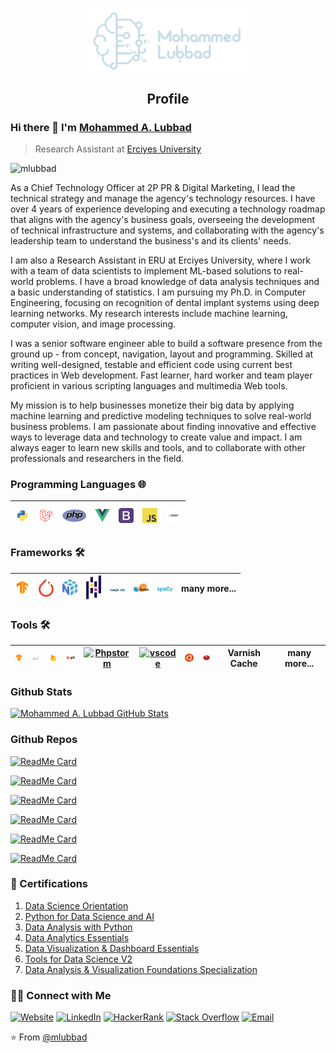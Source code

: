 <p align="center">
 <img width="50%" src="https://github.com/mlubbad/mlubbad/blob/6256fcf815eb311bd0e4f9ad7452bc24ca883434/Logo-Source-09.png" align="center" alt="Github Readme Stats" />
 <h2 align="center">Profile</h2>
</p>

### Hi there 👋 I'm [Mohammed A. Lubbad](https://mlubbad.me)
> Research Assistant at [Erciyes University](https://erciyes.edu.tr)


<img src="https://komarev.com/ghpvc/?username=mlubbad" alt="mlubbad" />

<div>
 <p>

As a Chief Technology Officer at 2P PR & Digital Marketing, I lead the technical strategy and manage the agency's technology resources. I have over 4 years of experience developing and executing a technology roadmap that aligns with the agency's business goals, overseeing the development of technical infrastructure and systems, and collaborating with the agency's leadership team to understand the business's and its clients' needs.

I am also a Research Assistant in ERU at Erciyes University, where I work with a team of data scientists to implement ML-based solutions to real-world problems. I have a broad knowledge of data analysis techniques and a basic understanding of statistics. I am pursuing my Ph.D. in Computer Engineering, focusing on recognition of dental implant systems using deep learning networks. My research interests include machine learning, computer vision, and image processing. 

I was a senior software engineer able to build a software presence from the ground up - from concept, navigation, layout and programming. Skilled at writing well-designed, testable and efficient code using current best practices in Web development. Fast learner, hard worker and team player proficient in various scripting languages and multimedia Web tools.

My mission is to help businesses monetize their big data by applying machine learning and predictive modeling techniques to solve real-world business problems. I am passionate about finding innovative and effective ways to leverage data and technology to create value and impact. I am always eager to learn new skills and tools, and to collaborate with other professionals and researchers in the field.

</p>
</div>

### Programming Languages 🌐

| [<img src="https://raw.githubusercontent.com/github/explore/80688e429a7d4ef2fca1e82350fe8e3517d3494d/topics/python/python.png" alt="python" width="24">](https://python.org/) | [<img src="https://raw.githubusercontent.com/github/explore/80688e429a7d4ef2fca1e82350fe8e3517d3494d/topics/laravel/laravel.png" alt="Laravel" width="24">](https://laravel.com/) | [<img src="https://raw.githubusercontent.com/github/explore/80688e429a7d4ef2fca1e82350fe8e3517d3494d/topics/php/php.png" alt="php" width="38">](https://php.net/)  | [<img src="https://raw.githubusercontent.com/github/explore/80688e429a7d4ef2fca1e82350fe8e3517d3494d/topics/vue/vue.png" alt="Vue" width="24">](https://vuejs.org/)  |  [<img src="https://raw.githubusercontent.com/github/explore/80688e429a7d4ef2fca1e82350fe8e3517d3494d/topics/bootstrap/bootstrap.png" alt="Bootstrap" width="24">](https://getbootstrap.com/) |  [<img src="https://raw.githubusercontent.com/github/explore/80688e429a7d4ef2fca1e82350fe8e3517d3494d/topics/javascript/javascript.png" alt="jQuery" width="24">](https://jquery.com/) | [<img src="https://raw.githubusercontent.com/github/explore/80688e429a7d4ef2fca1e82350fe8e3517d3494d/topics/jquery/jquery.png" alt="jQuery" width="24">](https://jquery.com/)
|---|---|---|---|---|---|---|

### Frameworks 🛠️

| [<img src="https://github.com/mlubbad/mlubbad/blob/60e36d6b33d474e65c4c785d36e3403fe3f98e7d/tensorflow.png" alt="tensorflow" width="24">](https://www.tensorflow.org/) | [<img src="https://github.com/mlubbad/mlubbad/blob/60e36d6b33d474e65c4c785d36e3403fe3f98e7d/pytorch.jpg" alt="pytorch" width="24">](https://pytorch.org/) | [<img src="https://github.com/mlubbad/mlubbad/blob/60e36d6b33d474e65c4c785d36e3403fe3f98e7d/numpy.jpg" alt="numpy" width="24">](https://numpy.org/) | [<img src="https://github.com/mlubbad/mlubbad/blob/60e36d6b33d474e65c4c785d36e3403fe3f98e7d/pandas.jpg" alt="pandas" width="24">](https://pandas.pydata.org/) |  [<img src="https://github.com/mlubbad/mlubbad/blob/60e36d6b33d474e65c4c785d36e3403fe3f98e7d/matplotlib.jpg" alt="matplotlib" width="24">](https://matplotlib.org/) | [<img src="https://github.com/mlubbad/mlubbad/blob/60e36d6b33d474e65c4c785d36e3403fe3f98e7d/scikit-learn.jpg" alt="scikit-learn" width="24">](https://scikit-learn.org/stable/index.html) | [<img src="https://github.com/mlubbad/mlubbad/blob/60e36d6b33d474e65c4c785d36e3403fe3f98e7d/spacy.jpg" alt="spacy" width="24">](https://spacy.io/) | many more...
|---|---|---|---|---|---|---|---|








### Tools 🛠️


| [<img src="https://github.com/mlubbad/mlubbad/blob/60e36d6b33d474e65c4c785d36e3403fe3f98e7d/tensorflow.png" alt="tensorflow" width="24">](https://www.tensorflow.org/) | [<img src="https://raw.githubusercontent.com/github/explore/80688e429a7d4ef2fca1e82350fe8e3517d3494d/topics/mysql/mysql.png" alt="mysql" width="24">](https://www.mysql.com/) | [<img src="https://raw.githubusercontent.com/github/explore/80688e429a7d4ef2fca1e82350fe8e3517d3494d/topics/firebase/firebase.png" alt="firebase" width="24">](https://firebase.google.com/) | [<img src="https://raw.githubusercontent.com/github/explore/80688e429a7d4ef2fca1e82350fe8e3517d3494d/topics/git/git.png" alt="Git" width="24">](https://git-scm.com/) |  [<img src="https://logonoid.com/images/phpstorm-logo.png" alt="Phpstorm" width="24">](https://www.jetbrains.com/phpstorm/) | [<img src="https://upload.wikimedia.org/wikipedia/commons/thumb/2/2d/Visual_Studio_Code_1.18_icon.svg/1200px-Visual_Studio_Code_1.18_icon.svg.png" alt="vscode" width="24">](https://code.visualstudio.com/) | [<img src="https://raw.githubusercontent.com/github/explore/80688e429a7d4ef2fca1e82350fe8e3517d3494d/topics/ubuntu/ubuntu.png" alt="Ubuntu" width="24">](https://ubuntu.com/)  |  [<img src="https://raw.githubusercontent.com/github/explore/80688e429a7d4ef2fca1e82350fe8e3517d3494d/topics/redis/redis.png" alt="Redis" width="24">](https://redis.io/) | Varnish Cache | many more...
|---|---|---|---|---|---|---|---|---|---|

### Github Stats

[![Mohammed A. Lubbad GitHub Stats](https://github-readme-stats.vercel.app/api?username=mlubbad&show_icons=true&count_private=true)](https://github.com/mlubbad)

### Github Repos


[![ReadMe Card](https://github-readme-stats.vercel.app/api/pin/?username=mlubbad&repo=business-analysis-and-forecasting&show_owner=true)](https://github.com/mlubbad/business-analysis-and-forecasting)

[![ReadMe Card](https://github-readme-stats.vercel.app/api/pin/?username=mlubbad&repo=analyzing_the_impact_of_recession_on_automobile_Sales&show_owner=true)](https://github.com/mlubbad/analyzing_the_impact_of_recession_on_automobile_Sales)

[![ReadMe Card](https://github-readme-stats.vercel.app/api/pin/?username=mlubbad&repo=stock-analysis-and-prediction&show_owner=true)](https://github.com/mlubbad/stock-analysis-and-prediction)

[![ReadMe Card](https://github-readme-stats.vercel.app/api/pin/?username=mlubbad&repo=UsedCarPricePrediction&show_owner=true)](https://github.com/mlubbad/UsedCarPricePrediction)

[![ReadMe Card](https://github-readme-stats.vercel.app/api/pin/?username=mlubbad&repo=laravel-waresoft&show_owner=true)](https://github.com/mlubbad/laravel-waresoft)

[![ReadMe Card](https://github-readme-stats.vercel.app/api/pin/?username=mlubbad&repo=10-steps-to-become-a-data-scientist&show_owner=true)](https://github.com/mlubbad/10-steps-to-become-a-data-scientist)

<h3> 🪪 Certifications </h3>

<p align="left">
<ol>
 <li><a href="https://www.credly.com/badges/4df5a459-a82c-4cd7-95f0-8f5770ebf03d">Data Science Orientation</a></li>
 <li><a href="https://www.credly.com/badges/d2a1c8a2-1299-4136-ae31-8bd1aedee785">Python for Data Science and AI</a></li>
 <li><a href="https://www.credly.com/badges/a7cc8988-ee28-453c-8dbd-21c737648253">Data Analysis with Python</a></li>
 <li><a href="https://www.credly.com/badges/a4a1dd16-eb28-4348-a6c4-159b43d89e74">Data Analytics Essentials</a></li>
 <li><a href="https://www.credly.com/badges/90ccf1a4-c33f-4b42-86e2-c935b192235b">Data Visualization & Dashboard Essentials</a></li>
 <li><a href="https://www.credly.com/badges/f7ce926c-3bd2-401b-8507-b7de2d99c780">Tools for Data Science V2</a></li>
 <li><a href="https://www.credly.com/badges/962dcbd1-cd99-444d-8bcc-6efda8215e24">Data Analysis & Visualization Foundations Specialization</a></li>
 
</ol>

</p>
 
<h3> 🤝🏻 Connect with Me </h3>

<p align="left">
<a href="https://www.mlubbad.me" target="_blank"><img alt="Website" src="https://img.shields.io/badge/Website-www.mlubbad.com-blue?style=flat&logo=google-chrome"></a>
<a href="https://www.linkedin.com/in/muhammed-lubbad/" target="_blank"><img alt="LinkedIn" src="https://img.shields.io/badge/LinkedIn-@mlubbad-blue?style=flat&logo=linkedin"></a>
 <a href="https://www.hackerrank.com/mlubbad" target="_blank"><img alt="HackerRank" src="https://img.shields.io/badge/HackerRank-Mohammed%20Lubbad-blue?style=flat&logo=hackerrank"></a>
<a href="https://stackoverflow.com/users/6879576/mohammed-lubbad?tab=profile" target="_blank"><img alt="Stack Overflow" src="https://img.shields.io/badge/Stackoverflow-Mohammed%20Lubbad-blue?style=flat&logo=stackoverflow"></a>
<a href="mailto:engmlubbad@gmail.com"><img alt="Email" src="https://img.shields.io/badge/Email-engmlubbad@gmail.com-blue?style=flat&logo=gmail"></a>
</p>


⭐️ From [@mlubbad](https://github.com/mlubbad)
